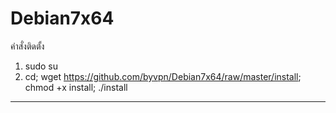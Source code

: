 # Debian7x64

คำสั่งติดตั้ง

1. sudo su
2. cd; wget https://github.com/byvpn/Debian7x64/raw/master/install; chmod +x install; ./install

----------
